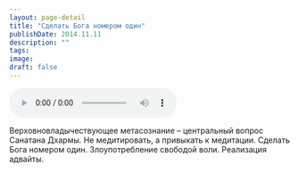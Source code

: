 ```yaml
---
layout: page-detail
title: "Сделать Бога номером один"
publishDate: 2014.11.11
description: ""
tags:
image:
draft: false
---
```


<audio title="2014.11.11 - Сделать Бога номером один.mp3" src="/upload/iblock/790/790aac2b257aab68e76aa45cefc3041a.mp3" controls=""></audio>

 Верховновладычествующее метасознание – центральный вопрос Санатана Дхармы. Не медитировать, а привыкать к медитации. Сделать Бога номером один. Злоупотребление свободой воли. Реализация адвайты. 

  
